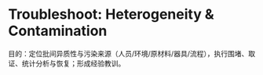 # Troubleshoot: Heterogeneity & Contamination

目的：定位批间异质性与污染来源（人员/环境/原材料/器具/流程），执行围堵、取证、统计分析与恢复；形成经验教训。
